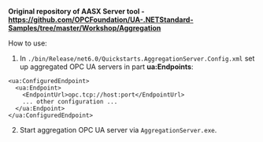 **Original repository of AASX Server tool - https://github.com/OPCFoundation/UA-.NETStandard-Samples/tree/master/Workshop/Aggregation**

How to use:
1. In `./bin/Release/net6.0/Quickstarts.AggregationServer.Config.xml` set up aggregated OPC UA servers in part **ua:Endpoints**:
```
<ua:ConfiguredEndpoint>
  <ua:Endpoint>
    <EndpointUrl>opc.tcp://host:port</EndpointUrl>
    ... other configuration ...
  </ua:Endpoint>
</ua:ConfiguredEndpoint>
```
2. Start aggregation OPC UA server via `AggregationServer.exe`.

